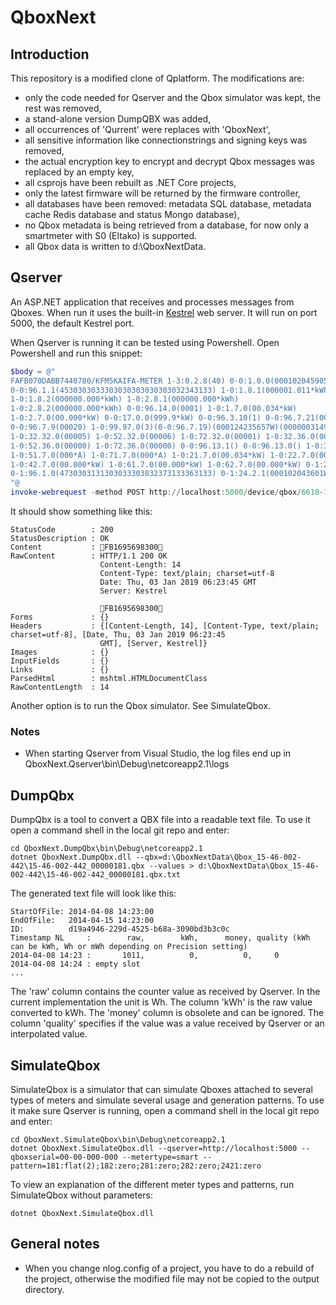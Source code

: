 # QboxNext

## Introduction

This repository is a modified clone of Qplatform.
The modifications are:

- only the code needed for Qserver and the Qbox simulator was kept, the rest was removed,
- a stand-alone version DumpQBX was added,
- all occurrences of 'Qurrent' were replaces with 'QboxNext',
- all sensitive information like connectionstrings and signing keys was removed,
- the actual encryption key to encrypt and decrypt Qbox messages was replaced by an empty key,
- all csprojs have been rebuilt as .NET Core projects,
- only the latest firmware will be returned by the firmware controller,
- all databases have been removed: metadata SQL database, metadata cache Redis database and status Mongo database),
- no Qbox metadata is being retrieved from a database, for now only a smartmeter with S0 (Eltako) is supported.
- all Qbox data is written to d:\QboxNextData.

## Qserver

An ASP.NET application that receives and processes messages from Qboxes. When run it uses the built-in [Kestrel](https://docs.microsoft.com/en-us/aspnet/core/fundamentals/servers/kestrel?view=aspnetcore-2.2) web server. 
It will run on port 5000, the default Kestrel port.

When Qserver is running it can be tested using Powershell. Open Powershell and run this snippet:

```powershell
$body = @"
FAFB070DABB7440780/KFM5KAIFA-METER 1-3:0.2.8(40) 0-0:1.0.0(000102045905W) 
0-0:96.1.1(4530303033303030303030303032343133) 1-0:1.8.1(000001.011*kWh) 
1-0:1.8.2(000000.000*kWh) 1-0:2.8.1(000000.000*kWh) 
1-0:2.8.2(000000.000*kWh) 0-0:96.14.0(0001) 1-0:1.7.0(00.034*kW) 
1-0:2.7.0(00.000*kW) 0-0:17.0.0(999.9*kW) 0-0:96.3.10(1) 0-0:96.7.21(00073) 
0-0:96.7.9(00020) 1-0:99.97.0(3)(0-0:96.7.19)(000124235657W)(0000003149*s)(000124225935W)(0000000289*s)(000101000001W)(2147483647*s) 
1-0:32.32.0(00005) 1-0:52.32.0(00006) 1-0:72.32.0(00001) 1-0:32.36.0(00000) 
1-0:52.36.0(00000) 1-0:72.36.0(00000) 0-0:96.13.1() 0-0:96.13.0() 1-0:31.7.0(000*A) 
1-0:51.7.0(000*A) 1-0:71.7.0(000*A) 1-0:21.7.0(00.034*kW) 1-0:22.7.0(00.000*kW) 1-0:41.7.0(00.000*kW) 
1-0:42.7.0(00.000*kW) 1-0:61.7.0(00.000*kW) 1-0:62.7.0(00.000*kW) 0-1:24.1.0(003) 
0-1:96.1.0(4730303131303033303832373133363133) 0-1:24.2.1(000102043601W)(62869.839*m3) 0-1:24.4.0(1) !583C
"@
invoke-webrequest -method POST http://localhost:5000/device/qbox/6618-1400-0200/15-46-002-442 -body $body -ContentType text/html
```

It should show something like this:

```
StatusCode        : 200
StatusDescription : OK
Content           : FB1695698300
RawContent        : HTTP/1.1 200 OK
                    Content-Length: 14
                    Content-Type: text/plain; charset=utf-8
                    Date: Thu, 03 Jan 2019 06:23:45 GMT
                    Server: Kestrel

                    FB1695698300
Forms             : {}
Headers           : {[Content-Length, 14], [Content-Type, text/plain; charset=utf-8], [Date, Thu, 03 Jan 2019 06:23:45
                    GMT], [Server, Kestrel]}
Images            : {}
InputFields       : {}
Links             : {}
ParsedHtml        : mshtml.HTMLDocumentClass
RawContentLength  : 14
```

Another option is to run the Qbox simulator. See SimulateQbox.

### Notes

- When starting Qserver from Visual Studio, the log files end up in QboxNext.Qserver\bin\Debug\netcoreapp2.1\logs

## DumpQbx

DumpQbx is a tool to convert a QBX file into a readable text file. To use it open a command shell in the local git repo and enter:

```dos
cd QboxNext.DumpQbx\bin\Debug\netcoreapp2.1
dotnet QboxNext.DumpQbx.dll --qbx=d:\QboxNextData\Qbox_15-46-002-442\15-46-002-442_00000181.qbx --values > d:\QboxNextData\Qbox_15-46-002-442\15-46-002-442_00000181.qbx.txt
```

The generated text file will look like this:

```
StartOfFile: 2014-04-08 14:23:00
EndOfFile:   2014-04-15 14:23:00
ID:          d19a4946-229d-4525-b68a-3090bd3b3c0c
Timestamp NL     :        raw,        kWh,      money, quality (kWh can be kWh, Wh or mWh depending on Precision setting)
2014-04-08 14:23 :       1011,          0,          0,     0
2014-04-08 14:24 : empty slot
...
```

The 'raw' column contains the counter value as received by Qserver. In the current implementation the unit is Wh. 
The column 'kWh' is the raw value converted to kWh.
The 'money' column is obsolete and can be ignored.
The column 'quality' specifies if the value was a value received by Qserver or an interpolated value.

## SimulateQbox

SimulateQbox is a simulator that can simulate Qboxes attached to several types of meters and simulate several usage and generation patterns.
To use it make sure Qserver is running, open a command shell in the local git repo and enter:

```dos
cd QboxNext.SimulateQbox\bin\Debug\netcoreapp2.1
dotnet QboxNext.SimulateQbox.dll --qserver=http://localhost:5000 --qboxserial=00-00-000-000 --metertype=smart --pattern=181:flat(2);182:zero;281:zero;282:zero;2421:zero
```

To view an explanation of the different meter types and patterns, run SimulateQbox without parameters:

```dos
dotnet QboxNext.SimulateQbox.dll
```

## General notes

- When you change nlog.config of a project, you have to do a rebuild of the project, otherwise the modified file may not be copied to the output directory.
